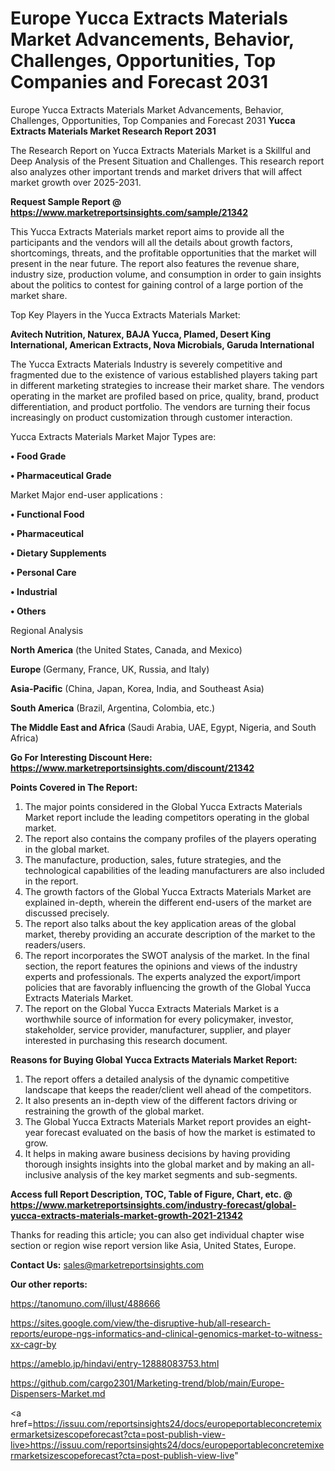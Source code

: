 # Europe Yucca Extracts Materials Market Advancements, Behavior, Challenges, Opportunities, Top Companies and Forecast 2031
Europe Yucca Extracts Materials Market Advancements, Behavior, Challenges, Opportunities, Top Companies and Forecast 2031
<strong>Yucca Extracts Materials Market Research Report 2031</strong>

The Research Report on Yucca Extracts Materials Market is a Skillful and Deep Analysis of the Present Situation and Challenges. This research report also analyzes other important trends and market drivers that will affect market growth over 2025-2031.

<strong>Request Sample Report @ <a href=https://www.marketreportsinsights.com/sample/21342>https://www.marketreportsinsights.com/sample/21342</a></strong>

This Yucca Extracts Materials market report aims to provide all the participants and the vendors will all the details about growth factors, shortcomings, threats, and the profitable opportunities that the market will present in the near future. The report also features the revenue share, industry size, production volume, and consumption in order to gain insights about the politics to contest for gaining control of a large portion of the market share.

Top Key Players in the Yucca Extracts Materials Market:

<strong>Avitech Nutrition, Naturex, BAJA Yucca, Plamed, Desert King International, American Extracts, Nova Microbials, Garuda International</strong>

The Yucca Extracts Materials Industry is severely competitive and fragmented due to the existence of various established players taking part in different marketing strategies to increase their market share. The vendors operating in the market are profiled based on price, quality, brand, product differentiation, and product portfolio. The vendors are turning their focus increasingly on product customization through customer interaction.

Yucca Extracts Materials Market Major Types are:

<strong>• Food Grade

• Pharmaceutical Grade</strong>

Market Major end-user applications :

<strong>• Functional Food

• Pharmaceutical

• Dietary Supplements

• Personal Care

• Industrial

• Others</strong>

Regional Analysis

</u><strong><b>North America</b></strong> (the United States, Canada, and Mexico)

<strong><b>Europe </b></strong>(Germany, France, UK, Russia, and Italy)

<strong><b>Asia-Pacific</b></strong> (China, Japan, Korea, India, and Southeast Asia)

<strong><b>South America</b></strong> (Brazil, Argentina, Colombia, etc.)

<strong><b>The Middle East and Africa</b></strong> (Saudi Arabia, UAE, Egypt, Nigeria, and South Africa)

<strong>Go For Interesting Discount Here: <a href=https://www.marketreportsinsights.com/discount/21342>https://www.marketreportsinsights.com/discount/21342</a></strong>

<strong>Points Covered in The Report:</strong>
<ol>
  <li>The major points considered in the Global Yucca Extracts Materials Market report include the leading competitors operating in the global market.</li>
  <li>The report also contains the company profiles of the players operating in the global market.</li>
  <li>The manufacture, production, sales, future strategies, and the technological capabilities of the leading manufacturers are also included in the report.</li>
  <li>The growth factors of the Global Yucca Extracts Materials Market are explained in-depth, wherein the different end-users of the market are discussed precisely.</li>
  <li>The report also talks about the key application areas of the global market, thereby providing an accurate description of the market to the readers/users.</li>
  <li>The report incorporates the SWOT analysis of the market. In the final section, the report features the opinions and views of the industry experts and professionals. The experts analyzed the export/import policies that are favorably influencing the growth of the Global Yucca Extracts Materials Market.</li>
  <li>The report on the Global Yucca Extracts Materials Market is a worthwhile source of information for every policymaker, investor, stakeholder, service provider, manufacturer, supplier, and player interested in purchasing this research document.</li>
</ol>
<strong>Reasons for Buying Global Yucca Extracts Materials Market Report:</strong>

<ol>
  <li>The report offers a detailed analysis of the dynamic competitive landscape that keeps the reader/client well ahead of the competitors.</li>
  <li>It also presents an in-depth view of the different factors driving or restraining the growth of the global market.</li>
  <li>The Global Yucca Extracts Materials Market report provides an eight-year forecast evaluated on the basis of how the market is estimated to grow.</li>
  <li>It helps in making aware business decisions by having providing thorough insights insights into the global market and by making an all-inclusive analysis of the key market segments and sub-segments.</li>
</ol>
<strong>Access full Report Description, TOC, Table of Figure, Chart, etc. @ <a href=https://www.marketreportsinsights.com/industry-forecast/global-yucca-extracts-materials-market-growth-2021-21342>https://www.marketreportsinsights.com/industry-forecast/global-yucca-extracts-materials-market-growth-2021-21342</a></strong>


Thanks for reading this article; you can also get individual chapter wise section or region wise report version like Asia, United States, Europe.

<strong>Contact Us:</strong>
sales@marketreportsinsights.com

<strong>Our other reports:</strong>

<a href=https://tanomuno.com/illust/488666>https://tanomuno.com/illust/488666</a>

<a href=https://sites.google.com/view/the-disruptive-hub/all-research-reports/europe-ngs-informatics-and-clinical-genomics-market-to-witness-xx-cagr-by>https://sites.google.com/view/the-disruptive-hub/all-research-reports/europe-ngs-informatics-and-clinical-genomics-market-to-witness-xx-cagr-by</a>

<a href=https://ameblo.jp/hindavi/entry-12888083753.html>https://ameblo.jp/hindavi/entry-12888083753.html</a>

<a href=https://github.com/cargo2301/Marketing-trend/blob/main/Europe-Dispensers-Market.md>https://github.com/cargo2301/Marketing-trend/blob/main/Europe-Dispensers-Market.md</a>

<a href=https://issuu.com/reportsinsights24/docs/europeportableconcretemixermarketsizescopeforecast?cta=post-publish-view-live>https://issuu.com/reportsinsights24/docs/europeportableconcretemixermarketsizescopeforecast?cta=post-publish-view-live</a>"

